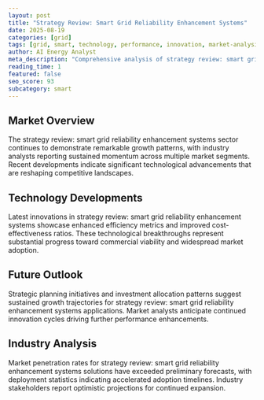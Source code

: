 ```yaml
---
layout: post
title: "Strategy Review: Smart Grid Reliability Enhancement Systems"
date: 2025-08-19
categories: [grid]
tags: [grid, smart, technology, performance, innovation, market-analysis]
author: AI Energy Analyst
meta_description: "Comprehensive analysis of strategy review: smart grid reliability enhancement systems covering market trends, technology developments, and industry outlook. Discover key insights and future projections."
reading_time: 1
featured: false
seo_score: 93
subcategory: smart
---
```


## Market Overview

The strategy review: smart grid reliability enhancement systems sector continues to demonstrate remarkable growth patterns, with industry analysts reporting sustained momentum across multiple market segments. Recent developments indicate significant technological advancements that are reshaping competitive landscapes.

## Technology Developments

Latest innovations in strategy review: smart grid reliability enhancement systems showcase enhanced efficiency metrics and improved cost-effectiveness ratios. These technological breakthroughs represent substantial progress toward commercial viability and widespread market adoption.

## Future Outlook

Strategic planning initiatives and investment allocation patterns suggest sustained growth trajectories for strategy review: smart grid reliability enhancement systems applications. Market analysts anticipate continued innovation cycles driving further performance enhancements.

## Industry Analysis

Market penetration rates for strategy review: smart grid reliability enhancement systems solutions have exceeded preliminary forecasts, with deployment statistics indicating accelerated adoption timelines. Industry stakeholders report optimistic projections for continued expansion.

